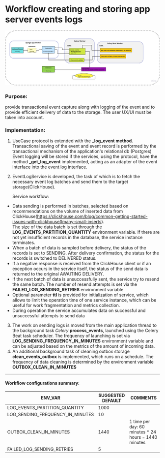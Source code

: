# Workflow creating and storing app server events logs

![img.png](img.png)

### Purpose: 
provide transactional event capture along with logging of the event and to provide
efficient delivery of data to the storage. The user UX/UI must be taken into account.

### Implementation:

1. UseCase protocol is extended with the **_log_event method**. 
   Transactional saving of the event and event record is performed by the transactional mechanism of the application's relational db (Postgres)
   Event logging will be stored if the services, using the protocol, have the method **_get_log_event** implemented, 
   acting as an adapter of the event interface into the event log interface.
2. EventLogService is developed, the task of which is to fetch the necessary event log batches and send them to the target storage(ClickHouse).  


   Service workflow:

  - Data sending is performed in batches, selected based on recommendations on the volume of inserted 
    data from ClickHouse(https://clickhouse.com/blog/common-getting-started-issues-with-clickhouse#many-small-inserts).  
    The size of the data batch is set through the **LOG_EVENTS_PARTITION_QUANTITY** environment variable. If there are not yet
    insufficient records in the database, the service instance terminates.
  - When a batch of data is sampled before delivery, the status of the records is set to SENDING. After delivery confirmation, the status for the records
    is switched to DELIVERED status.
  - If a negative response is received from the ClickHouse client or if an exception occurs in the service itself, the status of the send
    data is returned to the original AWAITING DELIVERY.
  - If the next batch of data is unsuccessfully sent, the service try to resend the same batch.
    The number of resend attempts is set via the **FAILED_LOG_SENDING_RETRIES** environment variable
  - Optional parameter **ttl** is provided for initialization of service, which allows to limit the operation time of one service instance,
    which can be useful for work fragmentation and metrics collection.
  - During operation the service accumulates data on successful and unsuccessful attempts to send data
3. The work on sending logs is moved from the main application thread to the background task _Celery_ **process_events**,
   launched using the Celery Beat task scheduler. The frequency of launching is set via
   **LOG_SENDING_FREQUENCY_IN_MINUTES** environment variable and can be adjusted based on the metrics of the amount of incoming data.
4. An additional background task of cleaning outbox storage **clean_events_outbox** is implemented, which runs on a schedule.
   The frequency of data cleaning is determined by the environment variable **OUTBOX_CLEAN_IN_MINUTES**

___
#### Workflow configurations summary:
| ENV_VAR                          | SUGGESTED DEFAULT | COMMENTS                                             |
|----------------------------------|-------------------|------------------------------------------------------|
| LOG_EVENTS_PARTITION_QUANTITY    | 1000              |                                                      | 
| LOG_SENDING_FREQUENCY_IN_MINUTES | 10                |                                                      | 
| OUTBOX_CLEAN_IN_MINUTES          | 1440              | 1 time per day: 60 minutes * 24 hours = 1440 minutes | 
| FAILED_LOG_SENDING_RETRIES       | 5                 |                                                      | 

